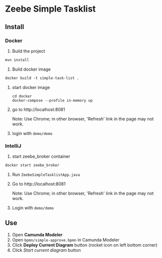Zeebe Simple Tasklist
=========================
## Install
### Docker
1. Build the project
```dtd
mvn install
```
1. Build docker image
```dtd
docker build -t simple-task-list .
```
1. start docker image
    ```
    cd docker
    docker-compose --profile in-memory up
    ```
1. go to http://localhost:8081

    Note: Use Chrome; in other browser, 'Refresh' link in the page may not work.
1. login with `demo/demo`

### IntelliJ
1. start zeebe_broker container
```dtd
docker start zeebe_broker
```
1. Run `ZeebeSimpleTasklistApp.java`
1. Go to http://localhost:8081
   
   Note: Use Chrome; in other browser, 'Refresh' link in the page may not work.

3. Login with `demo/demo`

## Use
1. Open **Camunda Modeler**
2. Open `bpmn/simple-approve.bpmn` in Camunda Modeler
3. Click **Deploy Current Diagram** button (rocket icon on left bottom corner)
4. Click *Start current diagram* button 

